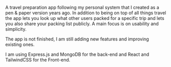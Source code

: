 A travel preparation app following my personal system that I created as a pen & paper version years ago. 
In addition to being on top of all things travel the app lets you look up what other users packed for a specific trip and lets you also share your packing list publicly. 
A main focus is on usability and simplicity.

The app is not finished, I am still adding new features and improving existing ones.

I am using Express.js and MongoDB for the back-end and React and TailwindCSS for the Front-end.

